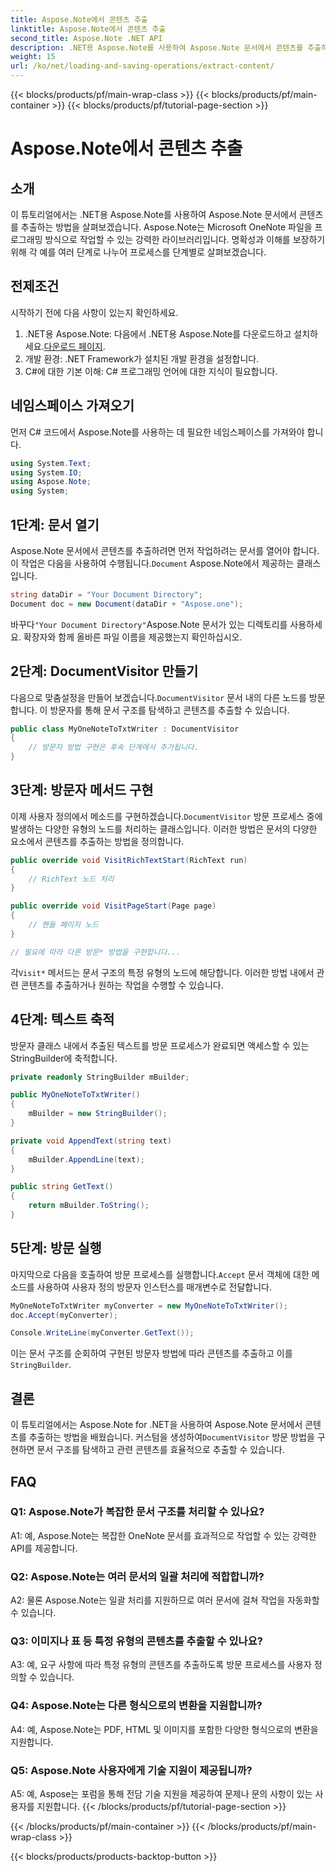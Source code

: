 ```yaml
---
title: Aspose.Note에서 콘텐츠 추출
linktitle: Aspose.Note에서 콘텐츠 추출
second_title: Aspose.Note .NET API
description: .NET용 Aspose.Note를 사용하여 Aspose.Note 문서에서 콘텐츠를 추출하는 방법을 알아보세요. 이 포괄적인 튜토리얼은 프로세스를 단계별로 안내합니다.
weight: 15
url: /ko/net/loading-and-saving-operations/extract-content/
---
```


{{< blocks/products/pf/main-wrap-class >}}
{{< blocks/products/pf/main-container >}}
{{< blocks/products/pf/tutorial-page-section >}}

# Aspose.Note에서 콘텐츠 추출

## 소개

이 튜토리얼에서는 .NET용 Aspose.Note를 사용하여 Aspose.Note 문서에서 콘텐츠를 추출하는 방법을 살펴보겠습니다. Aspose.Note는 Microsoft OneNote 파일을 프로그래밍 방식으로 작업할 수 있는 강력한 라이브러리입니다. 명확성과 이해를 보장하기 위해 각 예를 여러 단계로 나누어 프로세스를 단계별로 살펴보겠습니다.

## 전제조건

시작하기 전에 다음 사항이 있는지 확인하세요.

1.  .NET용 Aspose.Note: 다음에서 .NET용 Aspose.Note를 다운로드하고 설치하세요.[다운로드 페이지](https://releases.aspose.com/note/net/).
2. 개발 환경: .NET Framework가 설치된 개발 환경을 설정합니다.
3. C#에 대한 기본 이해: C# 프로그래밍 언어에 대한 지식이 필요합니다.

## 네임스페이스 가져오기

먼저 C# 코드에서 Aspose.Note를 사용하는 데 필요한 네임스페이스를 가져와야 합니다.

```csharp
using System.Text;
using System.IO;
using Aspose.Note;
using System;
```

## 1단계: 문서 열기

 Aspose.Note 문서에서 콘텐츠를 추출하려면 먼저 작업하려는 문서를 열어야 합니다. 이 작업은 다음을 사용하여 수행됩니다.`Document` Aspose.Note에서 제공하는 클래스입니다.

```csharp
string dataDir = "Your Document Directory";
Document doc = new Document(dataDir + "Aspose.one");
```

 바꾸다`"Your Document Directory"`Aspose.Note 문서가 있는 디렉토리를 사용하세요. 확장자와 함께 올바른 파일 이름을 제공했는지 확인하십시오.

## 2단계: DocumentVisitor 만들기

 다음으로 맞춤설정을 만들어 보겠습니다.`DocumentVisitor` 문서 내의 다른 노드를 방문합니다. 이 방문자를 통해 문서 구조를 탐색하고 콘텐츠를 추출할 수 있습니다.

```csharp
public class MyOneNoteToTxtWriter : DocumentVisitor
{
    // 방문자 방법 구현은 후속 단계에서 추가됩니다.
}
```

## 3단계: 방문자 메서드 구현

 이제 사용자 정의에서 메소드를 구현하겠습니다.`DocumentVisitor` 방문 프로세스 중에 발생하는 다양한 유형의 노드를 처리하는 클래스입니다. 이러한 방법은 문서의 다양한 요소에서 콘텐츠를 추출하는 방법을 정의합니다.

```csharp
public override void VisitRichTextStart(RichText run)
{
    // RichText 노드 처리
}

public override void VisitPageStart(Page page)
{
    // 핸들 페이지 노드
}

// 필요에 따라 다른 방문* 방법을 구현합니다...
```

 각`Visit*` 메서드는 문서 구조의 특정 유형의 노드에 해당합니다. 이러한 방법 내에서 관련 콘텐츠를 추출하거나 원하는 작업을 수행할 수 있습니다.

## 4단계: 텍스트 축적

방문자 클래스 내에서 추출된 텍스트를 방문 프로세스가 완료되면 액세스할 수 있는 StringBuilder에 축적합니다.

```csharp
private readonly StringBuilder mBuilder;

public MyOneNoteToTxtWriter()
{
    mBuilder = new StringBuilder();
}

private void AppendText(string text)
{
    mBuilder.AppendLine(text);
}

public string GetText()
{
    return mBuilder.ToString();
}
```

## 5단계: 방문 실행

 마지막으로 다음을 호출하여 방문 프로세스를 실행합니다.`Accept` 문서 객체에 대한 메소드를 사용하여 사용자 정의 방문자 인스턴스를 매개변수로 전달합니다.

```csharp
MyOneNoteToTxtWriter myConverter = new MyOneNoteToTxtWriter();
doc.Accept(myConverter);

Console.WriteLine(myConverter.GetText());
```

 이는 문서 구조를 순회하여 구현된 방문자 방법에 따라 콘텐츠를 추출하고 이를`StringBuilder`.

## 결론

 이 튜토리얼에서는 Aspose.Note for .NET을 사용하여 Aspose.Note 문서에서 콘텐츠를 추출하는 방법을 배웠습니다. 커스텀을 생성하여`DocumentVisitor` 방문 방법을 구현하면 문서 구조를 탐색하고 관련 콘텐츠를 효율적으로 추출할 수 있습니다.

## FAQ

### Q1: Aspose.Note가 복잡한 문서 구조를 처리할 수 있나요?

A1: 예, Aspose.Note는 복잡한 OneNote 문서를 효과적으로 작업할 수 있는 강력한 API를 제공합니다.

### Q2: Aspose.Note는 여러 문서의 일괄 처리에 적합합니까?

A2: 물론 Aspose.Note는 일괄 처리를 지원하므로 여러 문서에 걸쳐 작업을 자동화할 수 있습니다.

### Q3: 이미지나 표 등 특정 유형의 콘텐츠를 추출할 수 있나요?

A3: 예, 요구 사항에 따라 특정 유형의 콘텐츠를 추출하도록 방문 프로세스를 사용자 정의할 수 있습니다.

### Q4: Aspose.Note는 다른 형식으로의 변환을 지원합니까?

A4: 예, Aspose.Note는 PDF, HTML 및 이미지를 포함한 다양한 형식으로의 변환을 지원합니다.

### Q5: Aspose.Note 사용자에게 기술 지원이 제공됩니까?

A5: 예, Aspose는 포럼을 통해 전담 기술 지원을 제공하여 문제나 문의 사항이 있는 사용자를 지원합니다.
{{< /blocks/products/pf/tutorial-page-section >}}

{{< /blocks/products/pf/main-container >}}
{{< /blocks/products/pf/main-wrap-class >}}

{{< blocks/products/products-backtop-button >}}
